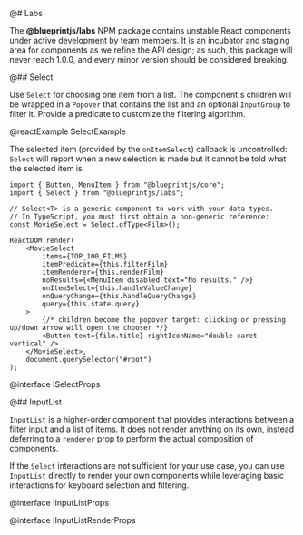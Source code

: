 @# Labs

The **@blueprintjs/labs** NPM package contains unstable React components under active development by team members. It is an incubator and staging area for components as we refine the API design; as such, this package will never reach 1.0.0, and every minor version should be considered breaking.

@## Select

Use `Select` for choosing one item from a list. The component's children will be wrapped in a `Popover` that contains the list and an optional `InputGroup` to filter it. Provide a predicate to customize the filtering algorithm.

@reactExample SelectExample

The selected item (provided by the `onItemSelect`) callback is uncontrolled: `Select` will report when a new selection is made but it cannot be told what the selected item is.

```tsx
import { Button, MenuItem } from "@blueprintjs/core";
import { Select } from "@blueprintjs/labs";

// Select<T> is a generic component to work with your data types.
// In TypeScript, you must first obtain a non-generic reference:
const MovieSelect = Select.ofType<Film>();

ReactDOM.render(
    <MovieSelect
        items={TOP_100_FILMS}
        itemPredicate={this.filterFilm}
        itemRenderer={this.renderFilm}
        noResults={<MenuItem disabled text="No results." />}
        onItemSelect={this.handleValueChange}
        onQueryChange={this.handleQueryChange}
        query={this.state.query}
    >
        {/* children become the popover target: clicking or pressing up/down arrow will open the chooser */}
        <Button text={film.title} rightIconName="double-caret-vertical" />
    </MovieSelect>,
    document.querySelector("#root")
);
```

@interface ISelectProps

@## InputList

`InputList` is a higher-order component that provides interactions between a filter input and a list of items. It does not render anything on its own, instead deferring to a `renderer` prop to perform the actual composition of components.

If the `Select` interactions are not sufficient for your use case, you can use `InputList` directly to render your own components while leveraging basic interactions for keyboard selection and filtering.

@interface IInputListProps

@interface IInputListRenderProps
